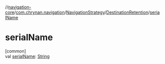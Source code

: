 //[navigation-core](../../../../index.md)/[com.chrynan.navigation](../../index.md)/[NavigationStrategy](../index.md)/[DestinationRetention](index.md)/[serialName](serial-name.md)

# serialName

[common]\
val [serialName](serial-name.md): [String](https://kotlinlang.org/api/latest/jvm/stdlib/kotlin/-string/index.html)
